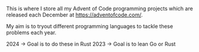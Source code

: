 This is where I store all my Advent of Code programming projects which are released each December at https://adventofcode.com/.

My aim is to tryout different programming languages to tackle these problems each year.

2024 -> Goal is to do these in Rust
2023 -> Goal is to lean Go or Rust
